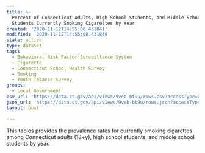 ```yaml
---
title: >-
  Percent of Connecticut Adults, High School Students, and Middle School
  Students Currently Smoking Cigarettes by Year
created: '2020-11-12T14:55:00.431841'
modified: '2020-11-12T14:55:00.431848'
state: active
type: dataset
tags:
  - Behavioral Risk Factor Surveillance System
  - Cigarette
  - Connecticut School Health Survey
  - Smoking
  - Youth Tobacco Survey
groups:
  - Local Government
csv_url: 'https://data.ct.gov/api/views/9veb-bt9u/rows.csv?accessType=DOWNLOAD'
json_url: 'https://data.ct.gov/api/views/9veb-bt9u/rows.json?accessType=DOWNLOAD'
layout: post

---
```

This tables provides the prevalence rates for currently smoking cigarettes among Connecticut adults (18+y), high school students, and middle school students by year.

